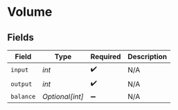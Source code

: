 # Volume


## Fields

| Field              | Type               | Required           | Description        |
| ------------------ | ------------------ | ------------------ | ------------------ |
| `input`            | *int*              | :heavy_check_mark: | N/A                |
| `output`           | *int*              | :heavy_check_mark: | N/A                |
| `balance`          | *Optional[int]*    | :heavy_minus_sign: | N/A                |